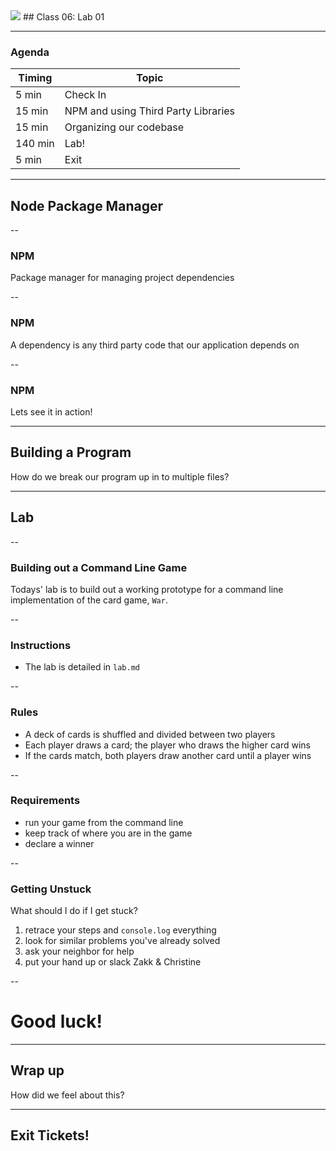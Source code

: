 

<img src="https://ga-core.s3.amazonaws.com/production/uploads/program/default_image/5225/JS-logo-official.png" style="max-width: 100px; border: none; box-shadow: none" />
## Class 06: Lab 01

---
### Agenda
| Timing  | Topic                                    |
| ------  | ---------------------------------------- |
| 5   min | Check In                                 |
| 15  min | NPM and using Third Party Libraries      |
| 15  min | Organizing our codebase                  |
| 140 min | Lab!                                     |
| 5   min | Exit                                     |

---
## Node Package Manager

--
### NPM
Package manager for managing project dependencies

--
### NPM
A dependency is any third party code that our application depends on

--
### NPM
Lets see it in action!

---
## Building a Program
How do we break our program up in to multiple files?

---
## Lab

--
### Building out a Command Line Game
Todays' lab is to build out a working prototype for a command line implementation of the card game, `War`.

--
### Instructions
- The lab is detailed in `lab.md`

--
### Rules
- A deck of cards is shuffled and divided between two players
- Each player draws a card; the player who draws the higher card wins
- If the cards match, both players draw another card until a player wins

--
### Requirements
- run your game from the command line
- keep track of where you are in the game
- declare a winner

--
### Getting Unstuck
What should I do if I get stuck?
1. retrace your steps and `console.log` everything
2. look for similar problems you've already solved
3. ask your neighbor for help
4. put your hand up or slack Zakk & Christine

--
# Good luck!

---
## Wrap up
How did we feel about this?

---
## Exit Tickets!
